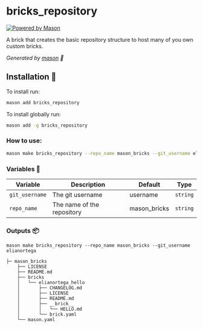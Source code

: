 # bricks_repository

[![Powered by Mason](https://img.shields.io/endpoint?url=https%3A%2F%2Ftinyurl.com%2Fmason-badge)](https://github.com/felangel/mason)

A brick that creates the basic repository structure to host many of you own custom bricks.

_Generated by [mason][1] 🧱_

## Installation 🚀️

To install run:

```sh
mason add bricks_repository
```

To install globally run:

```sh
mason add -g bricks_repository
```

### How to use:

```sh
mason make bricks_repository --repo_name mason_bricks --git_username elianortega
```

### Variables 🧩️

| Variable       | Description                | Default      | Type     |
| -------------- | -------------------------- | ------------ | -------- |
| `git_username` | The git username           | username     | `string` |
| `repo_name`    | The name of the repository | mason_bricks | `string` |

### Outputs 📦️

```
mason make bricks_repository --repo_name mason_bricks --git_username elianortega

├─ mason_bricks
    ├── LICENSE
    ├── README.md
    ├── bricks
    │   └── elianortega_hello
    │       ├── CHANGELOG.md
    │       ├── LICENSE
    │       ├── README.md
    │       ├── __brick__
    │       │   └── HELLO.md
    │       └── brick.yaml
    └── mason.yaml
```

[1]: https://github.com/felangel/mason
